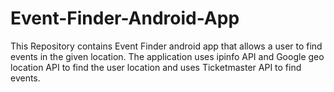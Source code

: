# Event-Finder-Android-App
This Repository contains Event Finder android app that allows a user to find events in the given location. The application uses ipinfo API and Google geo location API to find the user location and uses Ticketmaster API to find events.
